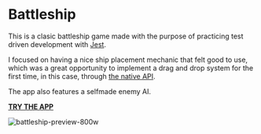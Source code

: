 # Battleship
This is a clasic battleship game made with the purpose of practicing test driven development with [Jest](https://jestjs.io/).

I focused on having a nice ship placement mechanic that felt good to use, which was a great opportunity to implement a drag and drop system for the first time, in this case, through [the native API](https://developer.mozilla.org/en-US/docs/Web/API/HTML_Drag_and_Drop_API).

The app also features a selfmade enemy AI.

**[TRY THE APP](https://nachito-schon.github.io/battleship/)**

![battleship-preview-800w](https://user-images.githubusercontent.com/85847402/218330155-62dfb6ca-0d99-4dd9-9ac2-1c901ea36f89.png)
